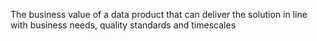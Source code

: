 The business value of a data product that can deliver the solution in line with business needs, quality standards and timescales